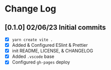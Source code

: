 # Change Log

## [0.1.0] 02/06/23 Initial commits

- [x] `yarn create vite .`
- [x] Added & Configured ESlint & Prettier
- [x] init README, LICENSE, & CHANGELOG
- [x] Added `.vscode` base
- [x] Configured `gh-pages` deploy